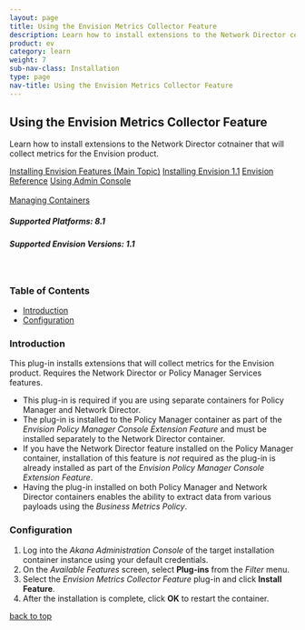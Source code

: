 ```yaml
---
layout: page
title: Using the Envision Metrics Collector Feature
description: Learn how to install extensions to the Network Director cotnainer that will collect metrics for the Envision product.
product: ev
category: learn
weight:	7
sub-nav-class: Installation
type: page
nav-title: Using the Envision Metrics Collector Feature
---
```


## Using the Envision Metrics Collector Feature
Learn how to install extensions to the Network Director cotnainer that will collect metrics for the Envision product.

<a href="../envision_install/installing_envision_features.html" class="button secondary">Installing Envision Features (Main Topic)</a> 
<a href="../envision_install/installing_envision_v11.html" class="button secondary">Installing Envision 1.1</a> <a href="../envision_reference/env_toc.html" class="button secondary">Envision Reference</a> <a href="using_admin_console.htm" class="button secondary">Using Admin Console</a> <br></br><a href="../../../sp/container_management/container_management.htm" class="button secondary">Managing Containers</a><br>

<h5 class="stamp">Supported Platforms: 8.1</h5> <h5 class="stamp">Supported Envision Versions: 1.1</h5><br>

<div class = "divider1"></div>

### Table of Contents
<div id="toc-marker"></div>

* [Introduction](#introduction)
* [Configuration](#configuration)

<div class = "divider1"></div>

### Introduction

This plug-in installs extensions that will collect metrics for the Envision product. Requires the Network Director or Policy Manager Services features.

* This plug-in is required if you are using separate containers for Policy Manager and Network Director.
* The plug-in is installed to the Policy Manager container as part of the *Envision Policy Manager Console Extension Feature* and must be installed separately to the Network Director container. 
* If you have the Network Director feature installed on the Policy Manager container, installation of this feature is *not* required as the plug-in is already installed as part of the *Envision Policy Manager Console Extension Feature*. 
* Having the plug-in installed on both Policy Manager and Network Director containers enables the ability to extract data from various payloads using the *Business Metrics Policy*. 

### Configuration

1. Log into the *Akana Administration Console* of the target installation container instance using your default credentials.
2. On the *Available Features* screen, select **Plug-ins** from the *Filter* menu. 
3. Select the *Envision Metrics Collector Feature* plug-in and click **Install Feature**.
4. After the installation is complete, click **OK** to restart the container. 

<p><a href="#top">back to top</a></p>



